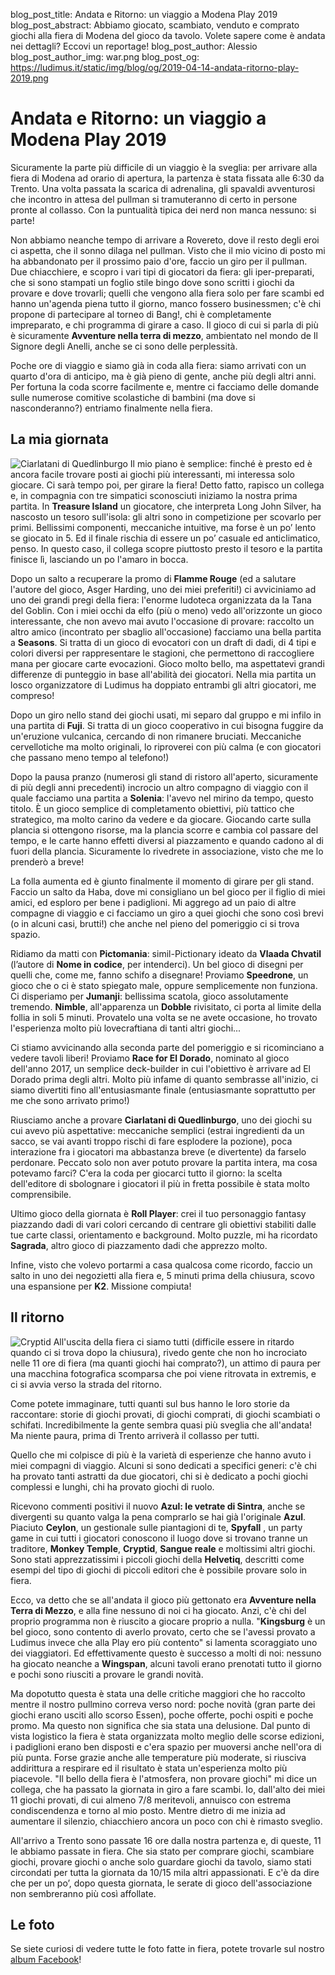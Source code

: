 blog_post_title: Andata e Ritorno: un viaggio a Modena Play 2019
blog_post_abstract: Abbiamo giocato, scambiato, venduto e comprato giochi alla fiera di Modena del gioco da tavolo. Volete sapere come è andata nei dettagli? Eccovi un reportage!
blog_post_author: Alessio
blog_post_author_img: war.png
blog_post_og: https://ludimus.it/static/img/blog/og/2019-04-14-andata-ritorno-play-2019.png

# Andata e Ritorno: un viaggio a Modena Play 2019
Sicuramente la parte più difficile di un viaggio è la sveglia: per arrivare alla fiera di Modena ad orario di apertura, la partenza è stata fissata alle 6:30 da Trento. Una volta passata la scarica di adrenalina, gli spavaldi avventurosi che incontro in attesa del pullman si  tramuteranno di certo in persone pronte al collasso. Con la puntualità tipica dei nerd non manca nessuno: si parte!

Non abbiamo neanche tempo di arrivare a Rovereto, dove il resto degli eroi ci aspetta, che il sonno dilaga nel pullman. Visto che il mio vicino di posto mi ha abbandonato per il prossimo paio d'ore, faccio un giro per il pullman. Due chiacchiere, e scopro i vari tipi di giocatori da fiera: gli iper-preparati, che si sono stampati un foglio stile bingo dove sono scritti i giochi da provare e dove trovarli; quelli che vengono alla fiera solo per fare scambi ed hanno un'agenda piena tutto il giorno, manco fossero businessmen; c'è chi propone di partecipare al torneo di Bang!, chi è completamente impreparato, e chi programma di girare a caso. Il gioco di cui si parla di più è sicuramente **Avventure nella terra di mezzo**, ambientato nel mondo de Il Signore degli Anelli, anche se ci sono delle perplessità.

Poche ore di viaggio e siamo già in coda alla fiera: siamo arrivati con un quarto d'ora di anticipo, ma è già pieno di gente, anche più degli altri anni. Per fortuna la coda scorre facilmente e, mentre ci facciamo delle domande sulle numerose comitive scolastiche di bambini (ma dove si nasconderanno?) entriamo finalmente nella fiera.

## La mia giornata
![Ciarlatani di Quedlinburgo](../static/img/blog/andataeritornoplay19/ciarlatani.png?t=1  "Ciarlatani di Quedlinburgo")
Il mio piano è semplice: finché è presto ed è ancora facile trovare posti ai giochi più interessanti, mi interessa solo giocare. Ci sarà tempo poi, per girare la fiera! Detto fatto, rapisco un collega e, in compagnia con tre simpatici sconosciuti iniziamo la nostra prima partita. 
In **Treasure Island** un giocatore, che interpreta Long John Silver, ha nascosto un tesoro sull'isola: gli altri  sono in competizione per scovarlo per primi. Bellissimi componenti, meccaniche intuitive, ma forse è un po’ lento se giocato in 5. Ed il finale rischia di essere un po’ casuale ed anticlimatico, penso. In questo caso, il collega scopre piuttosto presto il tesoro e la partita finisce lì, lasciando un po l'amaro in bocca.

Dopo un salto a recuperare la promo di **Flamme Rouge** (ed a salutare l'autore del gioco, Asger Harding, uno dei miei preferiti!) ci avviciniamo ad uno dei grandi pregi della fiera: l'enorme ludoteca organizzata da la Tana del Goblin. Con i miei occhi da elfo (più o meno) vedo all'orizzonte un gioco interessante, che non avevo mai avuto l'occasione di provare: raccolto un altro amico (incontrato per sbaglio all'occasione) facciamo una bella partita a **Seasons**. 
Si tratta di un gioco di evocatori con un draft di dadi, di 4 tipi e colori diversi per rappresentare le stagioni, che permettono di raccogliere mana per giocare carte evocazioni. Gioco molto bello, ma aspettatevi grandi differenze di punteggio in base all'abilità dei giocatori. Nella mia partita un losco organizzatore di Ludimus ha doppiato entrambi gli altri giocatori, me compreso! 

Dopo un giro nello stand dei giochi usati, mi separo dal gruppo e mi infilo in una partita di **Fuji**. 
Si tratta di un gioco cooperativo in cui bisogna fuggire da un'eruzione vulcanica, cercando di non rimanere bruciati. Meccaniche cervellotiche ma molto originali, lo riproverei con più calma (e con giocatori che passano meno tempo al telefono!)

Dopo la pausa pranzo (numerosi gli stand di ristoro all'aperto, sicuramente di più degli anni precedenti) incrocio un altro compagno di viaggio con il quale facciamo una partita a **Solenia**: l'avevo nel mirino da tempo, questo titolo. 
È un gioco semplice di completamento obiettivi, più tattico che strategico, ma molto carino da vedere e da giocare. Giocando carte sulla plancia si ottengono risorse, ma la plancia scorre e cambia col passare del tempo, e le carte hanno effetti diversi al piazzamento e quando cadono al di fuori della plancia. Sicuramente lo rivedrete in associazione, visto che me lo prenderò a breve!

La folla aumenta ed è giunto finalmente il momento di girare per gli stand. Faccio un salto da Haba, dove mi consigliano un bel gioco per il figlio di miei amici, ed esploro per bene i padiglioni. Mi aggrego ad un paio di altre compagne di viaggio e ci facciamo un giro a quei giochi che sono così brevi (o in alcuni casi, brutti!) che anche nel pieno del pomeriggio ci si trova spazio.
 
Ridiamo da matti con **Pictomania**: simil-Pictionary ideato da **Vlaada Chvatil** (l’autore di **Nome in codice**, per intenderci). Un bel gioco di disegni per quelli che, come me, fanno schifo a disegnare! 
Proviamo **Speedrone**, un gioco che o ci è stato spiegato male, oppure semplicemente non funziona. 
Ci disperiamo per **Jumanji**: bellissima scatola, gioco assolutamente tremendo. 
**Nimble**, all'apparenza un **Dobble** rivisitato,  ci porta al limite della follia in soli 5 minuti. Provatelo una volta se ne avete occasione, ho trovato l'esperienza molto più lovecraftiana di tanti altri giochi...

Ci stiamo avvicinando alla seconda parte del pomeriggio e si ricominciano a vedere tavoli liberi! Proviamo **Race for El Dorado**, nominato al gioco dell'anno 2017, un semplice deck-builder in cui l'obiettivo è arrivare ad El Dorado prima degli altri. Molto più infame di quanto sembrasse all'inizio, ci siamo divertiti fino all'entusiasmante finale (entusiasmante soprattutto per me che sono arrivato primo!)

Riusciamo anche a provare **Ciarlatani di Quedlinburgo**, uno dei giochi su cui avevo più aspettative: meccaniche semplici (estrai ingredienti da un sacco, se vai avanti troppo rischi di fare esplodere la pozione), poca interazione fra i giocatori ma abbastanza breve (e divertente) da farselo perdonare. Peccato solo non aver potuto provare la partita intera, ma cosa potevamo farci? C'era la coda per giocarci tutto il giorno: la scelta dell'editore di sbolognare i giocatori il più in fretta possibile è stata molto comprensibile.

Ultimo gioco della giornata è **Roll Player**: crei il tuo personaggio fantasy piazzando dadi di vari colori cercando di centrare gli obiettivi stabiliti dalle tue carte classi, orientamento e background. Molto puzzle, mi ha ricordato **Sagrada**, altro gioco di piazzamento dadi che apprezzo molto.

Infine, visto che volevo portarmi a casa qualcosa come ricordo, faccio un salto in uno dei negozietti alla fiera e, 5 minuti prima della chiusura, scovo una espansione per **K2**. Missione compiuta!

## Il ritorno
![Cryptid](../static/img/blog/andataeritornoplay19/cryptid.png?t=1  "Cryptid")
All'uscita della fiera ci siamo tutti (difficile essere in ritardo quando ci si trova dopo la chiusura), rivedo gente che non ho incrociato nelle 11 ore di fiera (ma quanti giochi hai comprato?), un attimo di paura per una macchina fotografica scomparsa che  poi viene ritrovata in extremis, e ci si avvia verso la strada del ritorno.

Come potete immaginare, tutti quanti sul bus hanno le loro storie da raccontare: storie di giochi provati, di giochi comprati, di giochi scambiati o schifati. Incredibilmente la gente sembra quasi più sveglia che all'andata! Ma niente paura, prima di Trento arriverà il collasso per tutti.

Quello che mi colpisce di più è la varietà di esperienze che hanno avuto i miei compagni di viaggio. Alcuni si sono dedicati a specifici generi: c'è chi ha provato tanti astratti da due giocatori, chi si è dedicato a pochi giochi complessi e lunghi, chi ha provato giochi di ruolo.

Ricevono commenti positivi il nuovo **Azul: le vetrate di Sintra**, anche se divergenti su quanto valga la pena comprarlo se hai già l'originale **Azul**. Piaciuto **Ceylon**, un gestionale sulle piantagioni di te, **Spyfall** , un party game in cui tutti i giocatori conoscono il luogo dove si trovano tranne un traditore, **Monkey Temple**, **Cryptid**, **Sangue reale** e moltissimi altri giochi. Sono stati apprezzatissimi i piccoli giochi della **Helvetiq**, descritti come esempi del tipo di giochi di piccoli editori che è possibile provare solo in fiera.

Ecco, va detto che se all'andata il gioco più gettonato era **Avventure nella Terra di Mezzo**, e alla fine nessuno di noi ci ha giocato. Anzi, c'è chi del proprio programma non è riuscito a giocare proprio a nulla. "**Kingsburg** è un bel gioco, sono contento di averlo provato, certo che se l'avessi provato a Ludimus invece che alla Play ero più contento" si lamenta scoraggiato uno dei viaggiatori. Ed effettivamente questo è successo a molti di noi: nessuno ha giocato neanche a **Wingspan**, alcuni tavoli erano prenotati tutto il giorno e pochi sono riusciti a provare le grandi novità.

Ma dopotutto questa è stata una delle critiche maggiori che ho raccolto mentre il nostro pullmino correva verso nord: poche novità (gran parte dei giochi erano usciti allo scorso Essen), poche offerte, pochi ospiti e poche promo. Ma questo non significa che sia stata una delusione. Dal punto di vista logistico la fiera è stata organizzata molto meglio delle scorse edizioni, i padiglioni erano ben disposti e c'era spazio per muoversi anche nell'ora di più punta. Forse grazie anche alle temperature più moderate, si riusciva addirittura a respirare ed il risultato è stata un'esperienza molto più piacevole. "Il bello della fiera è l'atmosfera, non provare giochi" mi dice un collega, che ha passato la giornata in giro a fare scambi. Io, dall'alto dei miei 11 giochi provati, di cui almeno 7/8 meritevoli, annuisco con estrema condiscendenza e torno al mio posto. Mentre dietro di me inizia ad aumentare il silenzio, chiacchiero ancora un poco con chi è rimasto sveglio.

All'arrivo a Trento sono passate 16 ore dalla nostra partenza e, di queste, 11 le abbiamo passate in fiera. Che sia stato per comprare giochi, scambiare giochi, provare giochi o anche solo guardare giochi da tavolo, siamo stati circondati per tutta la giornata da 10/15 mila altri appassionati. E c'è da dire che per un po’, dopo questa giornata, le serate di gioco dell'associazione non sembreranno più così affollate.

## Le foto

Se siete curiosi di vedere tutte le foto fatte in fiera, potete trovarle sul nostro [album Facebook](https://www.facebook.com/ludimus.it/photos/?tab=album&album_id=2314916492059260)!

